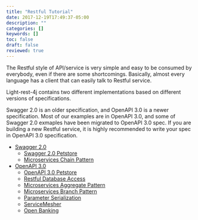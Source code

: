 ```yaml
---
title: "Restful Tutorial"
date: 2017-12-19T17:49:37-05:00
description: ""
categories: []
keywords: []
toc: false
draft: false
reviewed: true
---
```


The Restful style of API/service is very simple and easy to be consumed by everybody, even if there are some shortcomings. Basically, almost every language has a client that can easily talk to Restful service. 

Light-rest-4j contains two different implementations based on different versions of specifications.

Swagger 2.0 is an older specification, and OpenAPI 3.0 is a newer specification. Most of our examples are in OpenAPI 3.0, and some of Swagger 2.0 exmaples have been migrated to OpenAPI 3.0 spec. If you are building a new Restful service, it is highly recommended to write your spec in OpenAPI 3.0 specification. 
 

* [Swagger 2.0](/tutorial/rest/swagger/)
  + [Swagger 2.0 Petstore](/tutorial/rest/swagger/petstore/)
  + [Microservices Chain Pattern](/tutorial/rest/swagger/ms-chain/)
* [OpenAPI 3.0](/tutorial/rest/openapi/)
  + [OpenAPI 3.0 Petstore](/tutorial/rest/openapi/petstore/)
  + [Restful Database Access](/tutorial/rest/openapi/database/)
  + [Microservices Aggregate Pattern](/tutorial/rest/openapi/ms-aggregate/)
  + [Microservices Branch Pattern](/tutorial/rest/openapi/ms-branch/)
  + [Parameter Serialization](/tutorial/rest/openapi/parameter-serialization/)
  + [ServiceMesher](/tutorial/rest/openapi/servicemesher/)
  + [Open Banking](/tutorial/open-banking/)